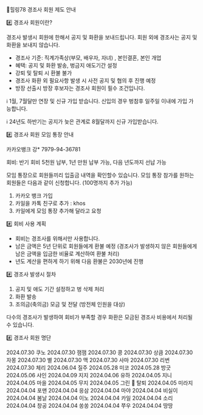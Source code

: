 🌈힐링78 경조사 회원 제도 안내

#️⃣ 경조사 회원이란?

경조사 발생시 회원에 한해서 공지 및 화환을 보내드립니다. 
회원 외에 경조사는 공지 및 화환을 보내지 않습니다.

- 경조사 기준: 직계가족상(부모, 배우자, 자녀) , 본인결혼, 본인 개업
- 혜택: 공지 및 화환 발송, 벙금지 애도기간 설정
- 강퇴 및 탈퇴 시 환불 불가
- 경조사 화환 외 필요사항 발생 시 사전 공지 및 협의 후 진행 예정 
- 방장 선출시 방장 후보자는 경조사 회원이 필수 조건입니다.

ℹ️ 1월, 7월달만 연장 및 신규 가입 받습니다.
신입의 경우 벙참후 일주일 이내에 가입 가능합니다.

ℹ️ 24년도 하반기는 공지가 늦은 관계로
8월달까지 신규 가입받습니다.

#️⃣ 경조사 회원 모임 통장 안내

카카오뱅크 강* 7979-94-36781

회비: 반기 회비 5천원 납부, 1년 만원 납부 가능, 다음 년도까지 선납 가능

모임 통장으로 회원들끼리 입출금 내역을 확인할수 있습니다.
모임 통장 참가를 원하는 회원들은 다음과 같이 신청합니다.
(100명까지 추가 가능)

1) 카카오 뱅크 가입
2) 카일을 카톡 친구로 추가 : khos
3) 카일에게 모임 통장 추가해 달라고 요청

#️⃣ 회비 사용 계획

- 회비는 경조사를 위해서만 사용합니다.
- 남은 금액은 5년 단위로 회원들에게 환불 예정
(경조사가 발생하지 않은 회원들에게 남은 금액을 입금한 비율로 계산하여 환불 처리)
- 년도 계산을 편하게 하기 위해 다음 환불은 2030년에 진행

#️⃣ 경조사 발생시 절차

1. 공지 및 애도 기간 설정하고 벙 삭제 처리
2. 화환 발송
3. 조의금(축의금) 모금 및 전달 (방전체 인원을 대상)

다수의 경조사가 발생하여 회비가 부족할 경우 화환은 모금된 경조사 비용에서 처리될 수 있습니다.

#️⃣ 경조사 회원 명단

2024.07.30 쿠노
2024.07.30 잼잼
2024.07.30 콩
2024.07.30 상큼
2024.07.30 자몽
2024.07.30 별
2024.07.30 맥
2024.07.30 사마
2024.07.30 리번
2024.07.30 체리
2024.06.04 질주
2024.05.28 미코
2024.05.28 방긋
2024.05.06 샤인
2024.04.09 지지
2024.04.06 유하
2024.04.05 지니
2024.04.05 마을
2024.04.05 무지
2024.04.05 그린 🚫 탈퇴
2024.04.05 미라지
2024.04.04 포맨
2024.04.04 응삼
2024.04.04 마야
2024.04.04 비실이
2024.04.04 봄날
2024.04.04 이노
2024.04.04 카일
2024.04.04 소리
2024.04.04 창공 
2024.04.04 쏭쏭
2024.04.04 쭈우
2024.04.04 땅땅
